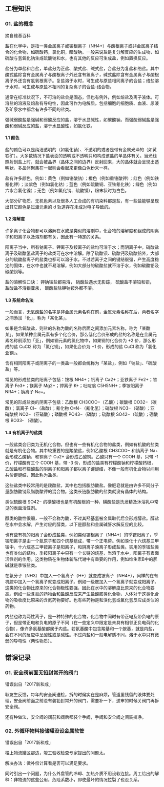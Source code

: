 ## 工程知识

### 01. 盐的概念

摘自维基百科

盐在化学中，是指一类金属离子或铵根离子（NH4+）与酸根离子或非金属离子结合的化合物，如硫酸钙，氯化铜，醋酸钠。一般来说盐是复分解反应的生成物，如硫酸与氢氧化钠生成硫酸钠和水，也有其他的反应可生成盐，例如置换反应。

盐分为单盐和合盐，单盐分为正盐、酸式盐、碱式盐，合盐分为复盐和络盐。其中酸式盐除含有金属离子与酸根离子外还含有氢离子，碱式盐除含有金属离子与酸根离子外还含有氢氧根离子。复盐溶于水时，可生成与原盐相同离子的合盐；络盐溶于水时，可生成与原盐不相同的复杂离子的合盐-络合物。

通常在标准状况下，不可溶的盐会是固态，但也有例外，例如熔盐及离子液体。可溶盐的溶液及熔盐有导电性，因此可作为电解质。包括细胞的细胞质、血液、尿液及矿泉水中都含有许多不同的盐类。

强碱弱酸盐是强碱和弱酸反应的盐，溶于水显碱性，如碳酸钠。而强酸弱碱盐是强酸和弱碱反应的盐，溶于水显酸性，如氯化铁。

#### 1.1 颜色

盐的颜色可以是纯洁透明的（如氯化钠）、不透明的或者是带有金属光泽的（如黄铁矿）。大多数情况下盐表面的透明或不透明只和构成该盐的单晶体有关。当光线照射到盐上时，就会被晶界（晶体之间的边界）反射回来，大的晶体就会呈现出透明状，多晶体聚集在一起则会看起来更像白色粉末一样。

盐有许多颜色，例如：黄色（例如铬酸钠）；橙色（例如重铬酸钾）；红色（例如铁氰化钾）；淡紫色（例如氯化钴）；蓝色（例如硫酸铜、亚铁氰化铁）；绿色（例如六水合氯化镍）；无色（例如氯化钠、硫酸镁），粉末状时为白色。

大部分矿物质、无机色素以及很多人工合成的有机染料都是盐，有一些盐能够呈现出其它颜色是过渡元素的 d 轨道存在未成对电子导致的。

#### 1.2 溶解度

许多离子化合物都可以溶解在水或是类似的溶剂中，化合物的溶解度和组成的阴离子和阳离子以及溶剂都有关，因此有一特定的关系。

阳离子当中，所有钠离子、钾离子及铵离子的盐均可溶于水；而阴离子中，硝酸盐离子及碳酸氢盐离子的盐类可在水中溶解。除了硫酸钡、硫酸钙及硫酸铅外，大部分的硫酸盐离子的盐类也都可以溶于水。不过若离子之间的键结很强，产生高度稳定的固体，在水中也就不易溶解，例如大部分的碳酸盐就不溶于水，例如碳酸铅及碳酸钡等。 

盐的溶解性口诀： 钾钠铵盐都易溶， 硝酸盐遇水无影踪， 硫酸盐不溶铅和钡， 盐酸盐不溶银亚汞， 碳酸盐除钾钠铵外都不溶。

#### 1.3 系统命名法

一般而言，无氧酸盐的名字是非金属元素名称在前，金属元素名称在后，两者名字之间添加「化」，称为「某化某」。

如果是含氧酸盐，则盐的名称为酸的名称后面之间添加元素名称，称为「某酸某」。如果某种金属元素有多个化合价，那么低化合价形成的盐的名称是在金属元素名称前添加「亚」，例如铜元素的氯化物中，如果铜的化合价为 +2 价，那么形成的盐 CuCl2 称为「氯化铜」，如果化合价为 +1 价，形成的盐 CuCl 称为「氯化亚铜」。

含有相同阳离子或阴离子的一类盐一般都会统称为「某盐」，例如「钠盐」、「硫酸盐」等。

常见的形成盐类的阳离子包括：铵根 NH4+；钙离子 Ca2+；亚铁离子 Fe2+；铁离子 Fe3+；镁离子 Mg2+；钾离子 K+；吡啶翁 C5H5NH+；季铵阳离子 NR4+；钠离子 Na+。

常见的形成盐类的阴离子包括：乙酸根 CH3COO−（乙酸）；碳酸根 CO32−（碳酸）；氯离子 Cl−（盐酸）；氰化物 C≡N−（氰化氢）；硝酸根 NO3−（硝酸）；亚硝酸根 NO2−（亚硝酸）；磷酸根 PO43−（磷酸）；硫酸根 SO42−（硫酸）；硼酸根 BO33- （硼酸）。

#### 1.4 有机离子的盐类

一般盐类会归类为无机化合物，但也有一些有机化合物的盐类，例如有机酸的盐类就是有机化合物。其中较重要的是羧酸盐，例如乙酸根 CH3COO− 和钠离子 Na+ 会形成乙酸钠，和铜离子 Cu2+ 会形成乙酸铜。乙酸只有一个 COOH 基，只带 -1 价，柠檬酸有三个 COOH 基，带 -3 价，形成的盐类有柠檬酸钠和柠檬酸钙根，乙酸盐和柠檬酸盐的阴离子和阳离子都以离子键键结，不像一般有机化合物以间用共价键键结，因此称为盐类。

这些盐类中较常用的是羧酸盐，其中也包括脂肪酸盐。像肥皂就是由许多不同分子量脂肪酸钠及脂肪酸钾的混合物。这类长链脂肪酸的盐类就没有晶体的结构。

类似硫酸根 SO42− 的磺酸根也是有机酸根的一种，磺酸盐是洗发精及沐浴乳中常见的表面活性剂。

醇类的酸性很弱，一般不会称为酸，不过其羟基氢被金属取代后会形成醇盐。醇盐在水中会水解，产生对应的醇类，以下是醇盐和金属碱酐水解反应的比较。

也有些有机的阳离子会形成盐类，例如类似铵根离子（NH4+）的季铵阳离子，季铵阳离子是由一个氮原子和四个烷基组成，带一个正电荷。例如溴化十六烷基三甲铵中，十六烷基三甲铵离子是阳离子，和阴离子溴离子形成盐类。实用的季铵盐类也有类似的结构，季铵阳离子中只有一个长链的烷基，当溶于水中，阳离子有表面活性剂的作用。这类物质在生物体新陈代谢中有重要的作用，例如维生素B中的胆碱就是季铵盐类。

在氨分子（NH3）中加入一个氢离子（H+）就变成铵离子（NH4+），同样的在有机胺中加入一个氢离子就变成阳离子。例如一级胺加入一个氢离子就变成阳离子。这类的化合物比原来的化合物极性要强，因此在水中的溶解度比原来的化合物要高。例如一些含氮的药物会和盐酸反应来产生盐酸胺类化合物，人体对于这类化合物的吸收度比原来的含氮药物要好。也有些药物是和溴化氢或氟化氢反应成类似的药物。

内盐也称为两性离子，是一种特殊的化合物，化合物中同时有带正电及带负电的原子，但是带正电和负电的原子不同（在一些定义中限定是未具有相邻正负电荷的化合物），像许多氨基酸都属于内盐。若氨基酸中包含羧基和一个胺基，就是内盐，会在不同的反应中呈酸性或是碱性。不过内盐和一般电解质不同，溶于水中只有微弱的导电性（两性物质）。

## 错误记录

### 01. 安全阀前面无铅封常开的阀门

错误出自「2017新和成」

耿友生反馈，每年的安全阀送检，拆的时候实在是麻烦，管道里残留的液体要处理，安全阀前面之前没有装铅封常开的阀门，需要补一下，送审的时候关阀门再拆安全阀。

还有种做法，安全阀的阀前和阀后都装个手阀，手阀和安全阀之间装排净。

### 02. 外循环物料接储罐没设金属软管

错误出自「2017新和成」

楼上物流罐区那边，竣工验收检查专家提出的问题太。

解决办法：做补偿计算看是否可以满足要求。

同时引出一个问题，为什么外盘管的冷却、加热介质不用设软连接。周工给出的解释：非物流的这些公用，危险系数小，即使最坏的情况拉裂了也没关系。
